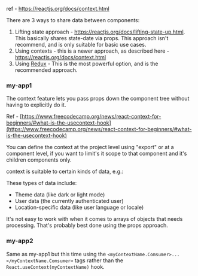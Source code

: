 ref - https://reactjs.org/docs/context.html

There are 3 ways to share data between components:

1. Lifting state approach - https://reactjs.org/docs/lifting-state-up.html. This basically shares state-date via props. This approach isn't recommend, and is only suitable for basic use cases. 
2. Using contexts - this is a newer approach, as described here - https://reactjs.org/docs/context.html
3. Using [Redux](https://redux.js.org/) - This is the most powerful option, and is the recommended approach. 


### my-app1 
The context feature lets you pass props down the component tree without having to explicitly do it. 

Ref - [https://www.freecodecamp.org/news/react-context-for-beginners/#what-is-the-usecontext-hook](https://www.freecodecamp.org/news/react-context-for-beginners/#what-is-the-usecontext-hook)

You can define the context at the project level using "export" or at a component level, if you want to limit's it scope
to that component and it's children components only. 

context is suitable to certain kinds of data, e.g.:

These types of data include:
- Theme data (like dark or light mode)
- User data (the currently authenticated user)
- Location-specific data (like user language or locale)

It's not easy to work with when it comes to arrays of objects that needs processing. That's probably best done using the props approach. 


### my-app2
Same as my-app1 but this time using the `<myContextName.Comsumer>...</myContextName.Comsumer>` tags rather than the `React.useContext(myContextName)` hook. 
